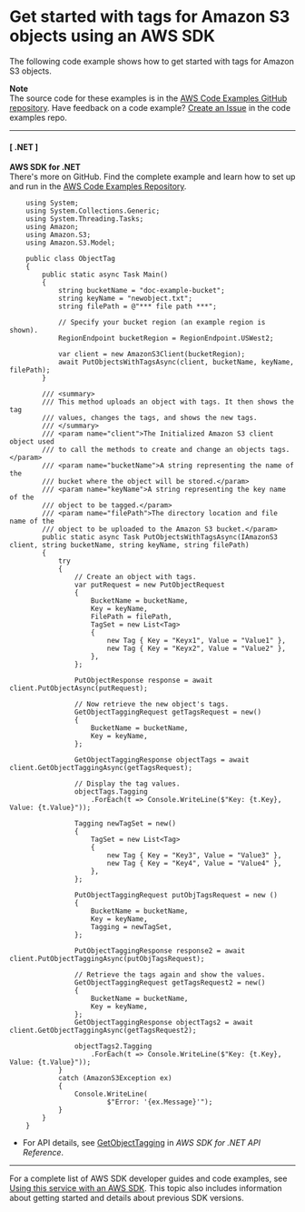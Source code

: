 # Get started with tags for Amazon S3 objects using an AWS SDK<a name="example_s3_Scenario_Tagging_section"></a>

The following code example shows how to get started with tags for Amazon S3 objects\.

**Note**  
The source code for these examples is in the [AWS Code Examples GitHub repository](https://github.com/awsdocs/aws-doc-sdk-examples)\. Have feedback on a code example? [Create an Issue](https://github.com/awsdocs/aws-doc-sdk-examples/issues/new/choose) in the code examples repo\. 

------
#### [ \.NET ]

**AWS SDK for \.NET**  
 There's more on GitHub\. Find the complete example and learn how to set up and run in the [AWS Code Examples Repository](https://github.com/awsdocs/aws-doc-sdk-examples/tree/main/dotnetv3/S3/ObjectTagExample#code-examples)\. 
  

```
    using System;
    using System.Collections.Generic;
    using System.Threading.Tasks;
    using Amazon;
    using Amazon.S3;
    using Amazon.S3.Model;

    public class ObjectTag
    {
        public static async Task Main()
        {
            string bucketName = "doc-example-bucket";
            string keyName = "newobject.txt";
            string filePath = @"*** file path ***";

            // Specify your bucket region (an example region is shown).
            RegionEndpoint bucketRegion = RegionEndpoint.USWest2;

            var client = new AmazonS3Client(bucketRegion);
            await PutObjectsWithTagsAsync(client, bucketName, keyName, filePath);
        }

        /// <summary>
        /// This method uploads an object with tags. It then shows the tag
        /// values, changes the tags, and shows the new tags.
        /// </summary>
        /// <param name="client">The Initialized Amazon S3 client object used
        /// to call the methods to create and change an objects tags.</param>
        /// <param name="bucketName">A string representing the name of the
        /// bucket where the object will be stored.</param>
        /// <param name="keyName">A string representing the key name of the
        /// object to be tagged.</param>
        /// <param name="filePath">The directory location and file name of the
        /// object to be uploaded to the Amazon S3 bucket.</param>
        public static async Task PutObjectsWithTagsAsync(IAmazonS3 client, string bucketName, string keyName, string filePath)
        {
            try
            {
                // Create an object with tags.
                var putRequest = new PutObjectRequest
                {
                    BucketName = bucketName,
                    Key = keyName,
                    FilePath = filePath,
                    TagSet = new List<Tag>
                    {
                        new Tag { Key = "Keyx1", Value = "Value1" },
                        new Tag { Key = "Keyx2", Value = "Value2" },
                    },
                };

                PutObjectResponse response = await client.PutObjectAsync(putRequest);

                // Now retrieve the new object's tags.
                GetObjectTaggingRequest getTagsRequest = new()
                {
                    BucketName = bucketName,
                    Key = keyName,
                };

                GetObjectTaggingResponse objectTags = await client.GetObjectTaggingAsync(getTagsRequest);

                // Display the tag values.
                objectTags.Tagging
                    .ForEach(t => Console.WriteLine($"Key: {t.Key}, Value: {t.Value}"));

                Tagging newTagSet = new()
                {
                    TagSet = new List<Tag>
                    {
                        new Tag { Key = "Key3", Value = "Value3" },
                        new Tag { Key = "Key4", Value = "Value4" },
                    },
                };

                PutObjectTaggingRequest putObjTagsRequest = new ()
                {
                    BucketName = bucketName,
                    Key = keyName,
                    Tagging = newTagSet,
                };

                PutObjectTaggingResponse response2 = await client.PutObjectTaggingAsync(putObjTagsRequest);

                // Retrieve the tags again and show the values.
                GetObjectTaggingRequest getTagsRequest2 = new()
                {
                    BucketName = bucketName,
                    Key = keyName,
                };
                GetObjectTaggingResponse objectTags2 = await client.GetObjectTaggingAsync(getTagsRequest2);

                objectTags2.Tagging
                    .ForEach(t => Console.WriteLine($"Key: {t.Key}, Value: {t.Value}"));
            }
            catch (AmazonS3Exception ex)
            {
                Console.WriteLine(
                        $"Error: '{ex.Message}'");
            }
        }
    }
```
+  For API details, see [GetObjectTagging](https://docs.aws.amazon.com/goto/DotNetSDKV3/s3-2006-03-01/GetObjectTagging) in *AWS SDK for \.NET API Reference*\. 

------

For a complete list of AWS SDK developer guides and code examples, see [Using this service with an AWS SDK](UsingAWSSDK.md#sdk-general-information-section)\. This topic also includes information about getting started and details about previous SDK versions\.